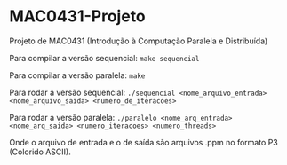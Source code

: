 # MAC0431-Projeto
Projeto de MAC0431 (Introdução à Computação Paralela e Distribuída)

Para compilar a versão sequencial:
`make sequencial`

Para compilar a versão paralela:
`make`

Para rodar a versão sequencial:
`./sequencial <nome_arquivo_entrada> <nome_arquivo_saida> <numero_de_iteracoes>`

Para rodar a versão paralela:
`./paralelo <nome_arq_entrada> <nome_arq_saida> <numero_iteracoes> <numero_threads>`

Onde o arquivo de entrada e o de saída são arquivos .ppm no formato P3 (Colorido ASCII).
